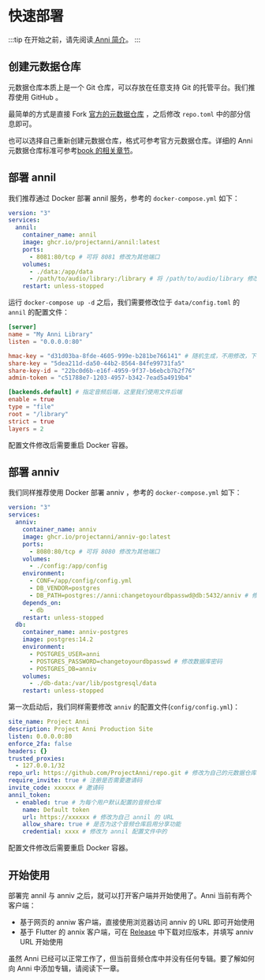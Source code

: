 # 快速部署

:::tip
在开始之前，请先阅读[ Anni 简介](./intro.md)。
:::

## 创建元数据仓库

元数据仓库本质上是一个 Git 仓库，可以存放在任意支持 Git 的托管平台。我们推荐使用 GitHub 。

最简单的方式是直接 Fork [官方的元数据仓库](https://github.com/ProjectAnni/repo) ，之后修改 `repo.toml` 中的部分信息即可。

也可以选择自己重新创建元数据仓库，格式可参考官方元数据仓库。详细的 Anni 元数据仓库标准可参考[book 的相关章节](https://book.anni.rs/02.metadata-repository/00.readme.html)。

## 部署 annil

我们推荐通过 Docker 部署 annil 服务，参考的 `docker-compose.yml` 如下：

```yml
version: "3"
services:
  annil:
    container_name: annil
    image: ghcr.io/projectanni/annil:latest
    ports:
      - 8081:80/tcp # 可将 8081 修改为其他端口
    volumes:
      - ./data:/app/data
      - /path/to/audio/library:/library # 将 /path/to/audio/library 修改为音频文件存放目录
    restart: unless-stopped
```

运行 `docker-compose up -d` 之后，我们需要修改位于 `data/config.toml` 的 `annil` 的配置文件：

```toml
[server]
name = "My Anni Library"
listen = "0.0.0.0:80"

hmac-key = "d31d03ba-8fde-4605-999e-b281be766141" # 随机生成，不用修改，下同
share-key = "5dea211d-da50-44b2-8564-84fe99731fa5"
share-key-id = "22bc0d6b-e16f-4959-9f37-b6ebcb7b2f76"
admin-token = "c51788e7-1203-4957-b342-7ead5a4919b4"

[backends.default] # 指定音频后端，这里我们使用文件后端
enable = true
type = "file"
root = "/library"
strict = true
layers = 2
```

配置文件修改后需要重启 Docker 容器。

## 部署 anniv

我们同样推荐使用 Docker 部署 anniv ，参考的 `docker-compose.yml` 如下：

```yml
version: "3"
services:
  anniv:
    container_name: anniv
    image: ghcr.io/projectanni/anniv-go:latest
    ports:
      - 8080:80/tcp # 可将 8080 修改为其他端口
    volumes:
      - ./config:/app/config
    environment:
      - CONF=/app/config/config.yml
      - DB_VENDOR=postgres
      - DB_PATH=postgres://anni:changetoyourdbpasswd@db:5432/anniv # 修改数据库密码
    depends_on:
      - db
    restart: unless-stopped
  db:
    container_name: anniv-postgres
    image: postgres:14.2
    environment:
      - POSTGRES_USER=anni
      - POSTGRES_PASSWORD=changetoyourdbpasswd # 修改数据库密码
      - POSTGRES_DB=anniv
    volumes:
      - ./db-data:/var/lib/postgresql/data
    restart: unless-stopped
```

第一次启动后，我们同样需要修改 `anniv` 的配置文件(`config/config.yml`)：

```yml
site_name: Project Anni
description: Project Anni Production Site
listen: 0.0.0.0:80
enforce_2fa: false
headers: {}
trusted_proxies:
  - 127.0.0.1/32
repo_url: https://github.com/ProjectAnni/repo.git # 修改为自己的元数据仓库地址
require_invite: true # 注册是否需要邀请码
invite_code: xxxxxx # 邀请码
annil_token:
  - enabled: true # 为每个用户默认配置的音频仓库
    name: Default token
    url: https://xxxxxx # 修改为自己 annil 的 URL
    allow_share: true # 是否为这个音频仓库启用分享功能
    credential: xxxx # 修改为 annil 配置文件中的
```

配置文件修改后需要重启 Docker 容器。

## 开始使用

部署完 annil 与 anniv 之后，就可以打开客户端并开始使用了。Anni 当前有两个客户端：

- 基于网页的 anniw 客户端，直接使用浏览器访问 anniv 的 URL 即可开始使用
- 基于 Flutter 的 annix 客户端，可在 [Release](https://github.com/ProjectAnni/annix/releases/tag/canary) 中下载对应版本，并填写 anniv URL 开始使用

虽然 Anni 已经可以正常工作了，但当前音频仓库中并没有任何专辑。要了解如何向 Anni 中添加专辑，请阅读下一章。
